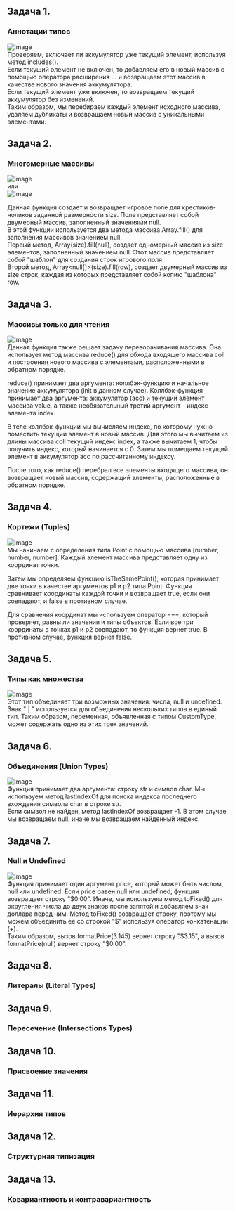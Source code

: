 ## Задача 1.   
### Аннотации типов  
![image](https://user-images.githubusercontent.com/113675674/230895648-b85e7bd6-b35c-40e4-973a-2623bb9a25cf.png)  
Проверяем, включает ли аккумулятор уже текущий элемент, используя метод includes().  
Если текущий элемент не включен, то добавляем его в новый массив с помощью оператора расширения ... и возвращаем этот массив в качестве нового значения аккумулятора.  
Если текущий элемент уже включен, то возвращаем текущий аккумулятор без изменений.  
Таким образом, мы перебираем каждый элемент исходного массива, удаляем дубликаты и возвращаем новый массив с уникальными элементами.  


## Задача 2.   
### Многомерные массивы  

![image](https://user-images.githubusercontent.com/113675674/230897020-46217b4d-8bab-46ef-a532-5f5f6c472463.png)  
или  
![image](https://user-images.githubusercontent.com/113675674/230897074-a315f80a-1a0a-4d94-ae01-7752af791c87.png)  

Данная функция создает и возвращает игровое поле для крестиков-ноликов заданной размерности size. Поле представляет собой двумерный массив, заполненный значениями null.  
В этой функции используется два метода массива Array.fill() для заполнения массивов значением null.  
Первый метод, Array<null>(size).fill(null), создает одномерный массив из size элементов, заполненный значением null. Этот массив представляет собой "шаблон" для создания строк игрового поля.  
Второй метод, Array<null[]>(size).fill(row), создает двумерный массив из size строк, каждая из которых представляет собой копию "шаблона" row.  


## Задача 3.   
### Массивы только для чтения  
![image](https://user-images.githubusercontent.com/113675674/231138258-6429ca00-e3ce-4330-8421-77242131bf8f.png)  
Данная функция также решает задачу переворачивания массива. Она использует метод массива reduce() для обхода входящего массива coll и построения нового массива с элементами, расположенными в обратном порядке.  

reduce() принимает два аргумента: коллбэк-функцию и начальное значение аккумулятора (init в данном случае). Коллбэк-функция принимает два аргумента: аккумулятор (acc) и текущий элемент массива value, а также необязательный третий аргумент - индекс элемента index.  

В теле коллбэк-функции мы вычисляем индекс, по которому нужно поместить текущий элемент в новый массив. Для этого мы вычитаем из длины массива coll текущий индекс index, а также вычитаем 1, чтобы получить индекс, который начинается с 0. Затем мы помещаем текущий элемент в аккумулятор acc по рассчитанному индексу.  

После того, как reduce() перебрал все элементы входящего массива, он возвращает новый массив, содержащий элементы, расположенные в обратном порядке.   

  
  
## Задача 4.   
### Кортежи (Tuples)  
![image](https://user-images.githubusercontent.com/113675674/231143945-9253623c-8ed8-412f-834d-68922e3e2f05.png)  
Мы начинаем с определения типа Point с помощью массива [number, number, number]. Каждый элемент массива представляет одну из координат точки.  

Затем мы определяем функцию isTheSamePoint(), которая принимает две точки в качестве аргументов p1 и p2 типа Point. Функция сравнивает координаты каждой точки и возвращает true, если они совпадают, и false в противном случае.  

Для сравнения координат мы используем оператор ===, который проверяет, равны ли значения и типы объектов. Если все три координаты в точках p1 и p2 совпадают, то функция вернет true. В противном случае, функция вернет false.    
  
  
## Задача 5.   
### Типы как множества  
![image](https://user-images.githubusercontent.com/113675674/231432632-df374200-18f4-4708-bc24-4766e80f44c1.png)   
Этот тип объединяет три возможных значения: числа, null и undefined. Знак " | " используется для объединения нескольких типов в единый тип. Таким образом, переменная, объявленная с типом CustomType, может содержать одно из этих трех значений.  

  
## Задача 6.   
### Объединения (Union Types)  
![image](https://user-images.githubusercontent.com/113675674/231435053-a48c82d1-6b87-4024-8c17-44626503cbaa.png)  
Функция принимает два аргумента: строку str и символ char. Мы используем метод lastIndexOf для поиска индекса последнего вхождения символа char в строке str.     
Если символ не найден, метод lastIndexOf возвращает -1. В этом случае мы возвращаем null, иначе мы возвращаем найденный индекс.  

## Задача 7.   
### Null и Undefined  
![image](https://user-images.githubusercontent.com/113675674/231437017-4a3acceb-f347-418e-bb9a-52521ad84044.png)  
Функция принимает один аргумент price, который может быть числом, null или undefined. Если price равен null или undefined, функция возвращает строку "$0.00". Иначе, мы используем метод toFixed() для округления числа до двух знаков после запятой и добавляем знак доллара перед ним.  
Метод toFixed() возвращает строку, поэтому мы можем объединить ее со строкой "$" используя оператор конкатенации (+).  
Таким образом, вызов formatPrice(3.145) вернет строку "$3.15", а вызов formatPrice(null) вернет строку "$0.00".  

  

## Задача 8.   
### Литералы (Literal Types)   


## Задача 9.   
### Пересечение (Intersections Types)   

## Задача 10.   
### Присвоение значения  


## Задача 11.   
### Иерархия типов  

## Задача 12.   
### Структурная типизация  

## Задача 13.   
### Ковариантность и контравариантность  
  
